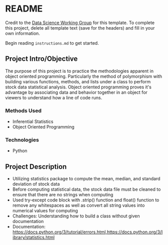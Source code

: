 # README

Credit to the [Data Science Working Group](http://datascience.codeforsanfrancisco.org) for this template. To complete this project, delete all template text (save for the headers) and fill in your own information.

Begin reading `instructions.md` to get started.

## Project Intro/Objective
The purpose of this project is to practice the methodologies apparent in object oriented programming. Particularly the method of polymorphism with building various functions, methods, and lists under a class to perform stock data statistical analysis. Object oriented programming proves it's advantage by associating data and behavior together in an object for viewers to understand how a line of code runs.  

### Methods Used
* Inferential Statistics
* Object Oriented Programming

### Technologies
* Python


## Project Description
* Utilizing statistics package to compute the mean, median, and standard deviation of stock data
* Before computing statistical data, the stock data file must be cleaned to ensure that there are no strings when computing
* Used try-except code block with .strip() function and float() function to remove any whitespaces as well as convert all string values into numerical values for computing 
* Challenges: Understanding how to build a class without given documentation
* Documentation: https://docs.python.org/3/tutorial/errors.html,https://docs.python.org/3/library/statistics.html
